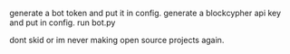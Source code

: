 generate a bot token and put it in config.
generate a blockcypher api key and put in config.
run bot.py

dont skid or im never making open source projects again.
